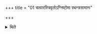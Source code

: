 +++
title = "01 चत्वारस्त्रिवृतोऽग्निष्टोमा रथन्त्रसामानः"

+++

<details><summary>थिते</summary>

चत्वारस्त्रिवृतोऽग्निष्टोमा रथन्त्रसामानः १
</details>
